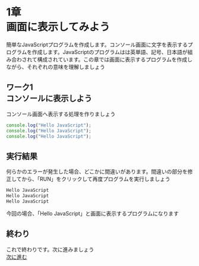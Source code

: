 # 1章 <br /> 画面に表示してみよう



簡単なJavaScriptプログラムを作成します。コンソール画面に文字を表示するプログラムを作成します。JavaScriptのプログラムはは英単語、記号、日本語が組み合わされて構成されています。この章では画面に表示するプログラムを作成しながら、それぞれの意味を理解しましょう



## ワーク1 <br /> コンソールに表示しよう
コンソール画面へ表示する処理を作りましょう
```javascript
console.log("Hello JavaScript");
console.log("Hello JavaScript");
console.log("Hello JavaScript");
```



## 実行結果
何らかのエラーが発生した場合、どこかに間違いがあります。間違いの部分を修正してから、「RUN」をクリックして再度プログラムを実行しましょう

```javascript
Hello JavaScript
Hello JavaScript
Hello JavaScript
```

今回の場合、「Hello JavaScript」と画面に表示するプログラムになります



## 終わり
これで終わりです。次に進みましょう  
[次に進む](/)  
